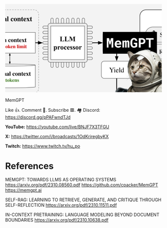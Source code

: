 ![](thumbnails/22.10.2023.png)

MemGPT

Like 👍. Comment 💬. Subscribe 🟥.
🏘 Discord: https://discord.gg/pPAFwndTJd

**YouTube:** https://youtube.com/live/BNJF7X3TFGU

**X:** https://twitter.com/i/broadcasts/1OdKrjregbyKX

**Twitch:** https://www.twitch.tv/hu_po


# References

MEMGPT: TOWARDS LLMS AS OPERATING SYSTEMS
https://arxiv.org/pdf/2310.08560.pdf
https://github.com/cpacker/MemGPT
https://memgpt.ai

SELF-RAG: LEARNING TO RETRIEVE, GENERATE, AND CRITIQUE THROUGH SELF-REFLECTION
https://arxiv.org/pdf/2310.11511.pdf

IN-CONTEXT PRETRAINING: LANGUAGE MODELING BEYOND DOCUMENT BOUNDARIES
https://arxiv.org/pdf/2310.10638.pdf
